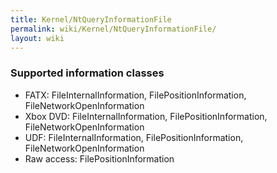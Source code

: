 ```yaml
---
title: Kernel/NtQueryInformationFile
permalink: wiki/Kernel/NtQueryInformationFile/
layout: wiki
---
```


### Supported information classes

-   FATX: FileInternalInformation, FilePositionInformation,
    FileNetworkOpenInformation
-   Xbox DVD: FileInternalInformation, FilePositionInformation,
    FileNetworkOpenInformation
-   UDF: FileInternalInformation, FilePositionInformation,
    FileNetworkOpenInformation
-   Raw access: FilePositionInformation

